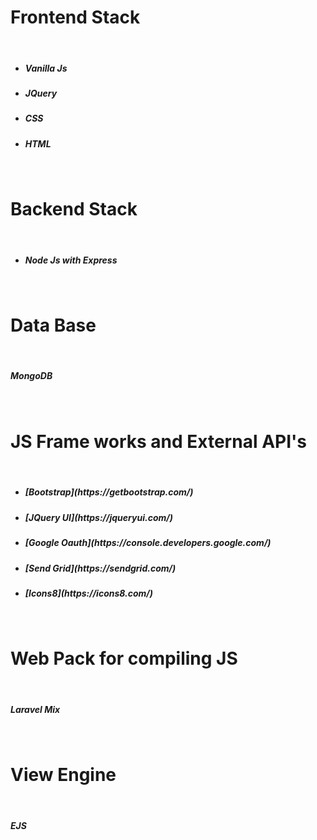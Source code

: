 # Frontend Stack 
<br/>
<ul> 
<li><h5>Vanilla Js</h5></li>
<li><h5>JQuery</h5></li>
<li><h5>CSS</h5></li>
<li><h5>HTML</h5></li>
</ul>

<br/>

# Backend Stack

<br/>

<ul> 
<li><h5>Node Js with Express</h5></li>
</ul>

<br/>

# Data Base
<br/>

<h5>MongoDB</h5>
<br/>

# JS Frame works and External API's

<br/>
<ul> 
<li><h5>[Bootstrap](https://getbootstrap.com/)</h5></li>
<li><h5>[JQuery UI](https://jqueryui.com/)</h5></li>
<li><h5>[Google Oauth](https://console.developers.google.com/)</h5></li>
<li><h5>[Send Grid](https://sendgrid.com/)</h5></li>
<li><h5>[Icons8](https://icons8.com/)</h5></li>
</ul>
<br/>

# Web Pack for compiling JS
<br/>

<h5>Laravel Mix</h5>

<br/>

# View Engine
<br/>
<h5>EJS</h5>
<br/>

